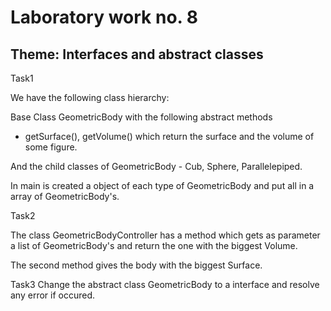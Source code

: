 # Laboratory work no. 8
## Theme: Interfaces and abstract classes

Task1

We have the following class hierarchy:

Base Class GeometricBody with the following abstract methods 
- getSurface(), getVolume() which return the surface and the volume of some figure.

And the child classes of GeometricBody - Cub, Sphere, Parallelepiped. 

In main is created a object of each type of GeometricBody and put all in a array of GeometricBody's.

Task2

The class GeometricBodyController has a method which gets as parameter a list of GeometricBody's 
and return the one with the biggest Volume.

The second method gives the body with the biggest Surface.

Task3
Change the abstract class GeometricBody to a interface and resolve any error if occured.